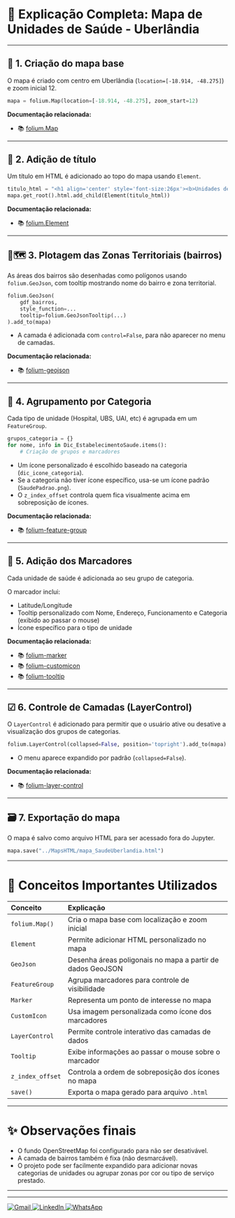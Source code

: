 


# 📝 Explicação Completa: Mapa de Unidades de Saúde - Uberlândia

---

## 📍 1. Criação do mapa base

O mapa é criado com centro em Uberlândia (`location=[-18.914, -48.275]`) e zoom inicial 12.

```python
mapa = folium.Map(location=[-18.914, -48.275], zoom_start=12)
```

**Documentação relacionada:**
- 📚 [folium.Map](https://python-visualization.github.io/folium/latest/user_guide/quickstart.html#Map)

---

## 📝 2. Adição de título

Um título em HTML é adicionado ao topo do mapa usando `Element`.

```python
titulo_html = "<h1 align='center' style='font-size:26px'><b>Unidades de Saúde - Uberlândia</b></h1>"
mapa.get_root().html.add_child(Element(titulo_html))
```

**Documentação relacionada:**
- 📚 [folium.Element](https://python-visualization.github.io/folium/latest/user_guide/elements.html)

---

## 📍🗺️ 3. Plotagem das Zonas Territoriais (bairros)

As áreas dos bairros são desenhadas como polígonos usando `folium.GeoJson`, com tooltip mostrando nome do bairro e zona territorial.

```python
folium.GeoJson(
    gdf_bairros,
    style_function=...
    tooltip=folium.GeoJsonTooltip(...)
).add_to(mapa)
```

- A camada é adicionada com `control=False`, para não aparecer no menu de camadas.

**Documentação relacionada:**
- 📚 [folium-geojson](https://python-visualization.github.io/folium/latest/user_guide/geojson/geojson.html)

---

## 🏥 4. Agrupamento por Categoria

Cada tipo de unidade (Hospital, UBS, UAI, etc) é agrupada em um `FeatureGroup`.

```python
grupos_categoria = {}
for nome, info in Dic_EstabelecimentoSaude.items():
    # Criação de grupos e marcadores
```

- Um ícone personalizado é escolhido baseado na categoria (`dic_icone_categoria`).
- Se a categoria não tiver ícone específico, usa-se um ícone padrão (`SaudePadrao.png`).
- O `z_index_offset` controla quem fica visualmente acima em sobreposição de ícones.

**Documentação relacionada:**
- 📚 [folium-feature-group](https://python-visualization.github.io/folium/latest/user_guide/folium_features.html#featuregroup)

---

## 💬 5. Adição dos Marcadores

Cada unidade de saúde é adicionada ao seu grupo de categoria.

O marcador inclui:
- Latitude/Longitude
- Tooltip personalizado com Nome, Endereço, Funcionamento e Categoria (exibido ao passar o mouse)
- Ícone específico para o tipo de unidade

**Documentação relacionada:**
- 📚 [folium-marker](https://python-visualization.github.io/folium/latest/user_guide/markers.html)
- 📚 [folium-customicon](https://python-visualization.github.io/folium/latest/user_guide/markers.html#custom-icon)
- 📚 [folium-tooltip](https://python-visualization.github.io/folium/latest/user_guide/markers.html#tooltip)

---

## ☑ 6. Controle de Camadas (LayerControl)

O `LayerControl` é adicionado para permitir que o usuário ative ou desative a visualização dos grupos de categorias.

```python
folium.LayerControl(collapsed=False, position='topright').add_to(mapa)
```

- O menu aparece expandido por padrão (`collapsed=False`).

**Documentação relacionada:**
- 📚 [folium-layer-control](https://python-visualization.github.io/folium/latest/user_guide/ui_elements/layer_control.html)

---

## 🗃️ 7. Exportação do mapa

O mapa é salvo como arquivo HTML para ser acessado fora do Jupyter.

```python
mapa.save("../MapsHTML/mapa_SaudeUberlandia.html")
```

---

# 📖 Conceitos Importantes Utilizados

| Conceito             | Explicação                                                                 |
|:---------------------|:--------------------------------------------------------------------------|
| `folium.Map()`        | Cria o mapa base com localização e zoom inicial                           |
| `Element`             | Permite adicionar HTML personalizado no mapa                             |
| `GeoJson`             | Desenha áreas poligonais no mapa a partir de dados GeoJSON                |
| `FeatureGroup`        | Agrupa marcadores para controle de visibilidade                          |
| `Marker`              | Representa um ponto de interesse no mapa                                 |
| `CustomIcon`          | Usa imagem personalizada como ícone dos marcadores                       |
| `LayerControl`        | Permite controle interativo das camadas de dados                         |
| `Tooltip`             | Exibe informações ao passar o mouse sobre o marcador                     |
| `z_index_offset`      | Controla a ordem de sobreposição dos ícones no mapa                       |
| `save()`              | Exporta o mapa gerado para arquivo `.html`                               |

---

# ✨ Observações finais

- O fundo OpenStreetMap foi configurado para não ser desativável.
- A camada de bairros também é fixa (não desmarcável).
- O projeto pode ser facilmente expandido para adicionar novas categorias de unidades ou agrupar zonas por cor ou tipo de serviço prestado.

---

---
<p align="left">
  <a href="mailto:leandro.nanndo@gmail.com" title="Gmail">
    <img src="https://img.shields.io/badge/-Gmail-FF0000?style=flat-square&labelColor=FF0000&logo=gmail&logoColor=white" alt="Gmail"/>
  </a>
  <a href="https://www.linkedin.com/in/leandroornelas/" title="LinkedIn">
    <img src="https://img.shields.io/badge/-Linkedin-0e76a8?style=flat-square&logo=Linkedin&logoColor=white" alt="LinkedIn"/>
  </a>
  <a href="https://api.whatsapp.com/send?phone=5534991949009" title="WhatsApp">
    <img src="https://img.shields.io/badge/-WhatsApp-25d366?style=flat-square&labelColor=25d366&logo=whatsapp&logoColor=white" alt="WhatsApp"/>
  </a>
</p>